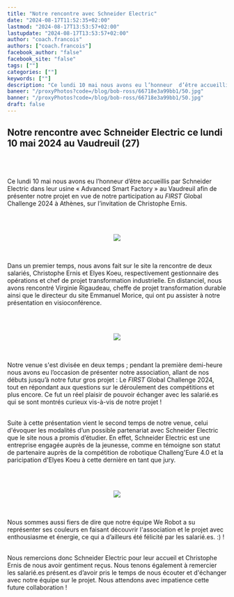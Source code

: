 ```yaml
---
title: "Notre rencontre avec Schneider Electric"
date: "2024-08-17T11:52:35+02:00"
lastmod: "2024-08-17T13:53:57+02:00"
lastupdate: "2024-08-17T13:53:57+02:00"
author: "coach.francois"
authors: ["coach.francois"]
facebook_author: "false"
facebook_site: "false"
tags: [""]
categories: [""]
keywords: [""]
description: "Ce lundi 10 mai nous avons eu l’honneur  d’être accueillis par Schneider Electric dans leur usine 4.0 « Advanced Smart Factory » au Vaudreuil afin de présenter notre projet de participation au FIRST Global Challenge 2024"
baneer: "/proxyPhotos?code=/blog/bob-ross/66718e3a99bb1/50.jpg"
banner: "/proxyPhotos?code=/blog/bob-ross/66718e3a99bb1/50.jpg"
draft: false
---
```

## Notre rencontre avec Schneider Electric ce lundi 10 mai 2024 au Vaudreuil (27)
<br><br>

Ce lundi 10 mai nous avons eu l’honneur  d’être accueillis par Schneider Electric dans leur usine « Advanced Smart Factory » au Vaudreuil afin de présenter notre projet en vue de notre participation au <i>FIRST</i>  Global Challenge 2024 à Athènes, sur l’invitation de Christophe Ernis.

<br><br>
<center>
<img src="/proxyPhotos?code=/blog/bob-ross/66718e3a99bb1/50.jpg">
</center>
<br><br>

Dans un premier temps, nous avons fait sur le site la rencontre de deux salariés, Christophe Ernis et Elyes Koeu, respectivement gestionnaire des opérations et chef de projet transformation industrielle. En distanciel, nous avons rencontré Virginie Rigaudeau, cheffe de projet transformation durable ainsi que le directeur du site Emmanuel Morice, qui ont pu assister à notre présentation en visioconférence.

<br><br>
<center>
<img src="/proxyPhotos?code=/blog/bob-ross/66719018c5a62/50.png">
</center>
<br><br>

Notre venue s'est divisée en deux temps ; pendant la première demi-heure nous avons eu l’occasion de présenter notre association, allant de nos débuts jusqu’à notre futur gros projet : Le <i>FIRST</i> Global Challenge 2024, tout en répondant aux questions sur le déroulement des compétitions et plus encore. Ce fut un réel plaisir de pouvoir échanger avec les salarié.es qui se sont montrés curieux vis-à-vis de notre projet !
<br><br>

Suite à cette présentation vient le second temps de notre venue, celui d'évoquer les modalités d’un possible partenariat avec Schneider Electric que le site nous a promis d’étudier. En effet, Schneider Electric est une entreprise engagée auprès de la jeunesse, comme en témoigne son statut de partenaire auprès de la compétition de robotique Challeng'Eure 4.0 et la paricipation d'Elyes Koeu à cette dernière  en tant que jury. 

<br><br>
<center>
<img src="/proxyPhotos?code=/blog/bob-ross/6671a8f1c7484/50.jpg">
</center>
<br><br>

Nous sommes aussi fiers de dire que notre équipe We Robot a su représenter ses couleurs en faisant découvrir l'association et le projet avec enthousiasme et énergie, ce qui a d’ailleurs été félicité par les salarié.es. :) !
<br><br>

Nous remercions donc Schneider Electric pour leur accueil et Christophe Ernis de nous avoir gentiment reçus. Nous tenons également à remercier les salarié.es présent.es d’avoir pris le temps de nous écouter et d'échanger avec notre équipe sur le projet. Nous attendons avec impatience cette future collaboration !
